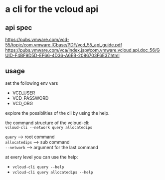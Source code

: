 # a cli for the vcloud api

## api spec

https://pubs.vmware.com/vcd-55/topic/com.vmware.ICbase/PDF/vcd_55_api_guide.pdf  
https://pubs.vmware.com/vca/index.jsp#com.vmware.vcloud.api.doc_56/GUID-F4BF9D5D-EF66-4D36-A6EB-2086703F6E37.html

## usage

set the following env vars
* VCD_USER
* VCD_PASSWORD
* VCD_ORG

explore the possiblities of the cli by using the help.  

the command structure of the vcloud-cli:  
`vcloud-cli --network query allocatedips`

`query` --> root command  
`allocatedips` --> sub command  
`--network` --> argument for the last command

at every level you can use the help:    
* `vcloud-cli query --help`
* `vcloud-cli query allocatedips --help`

